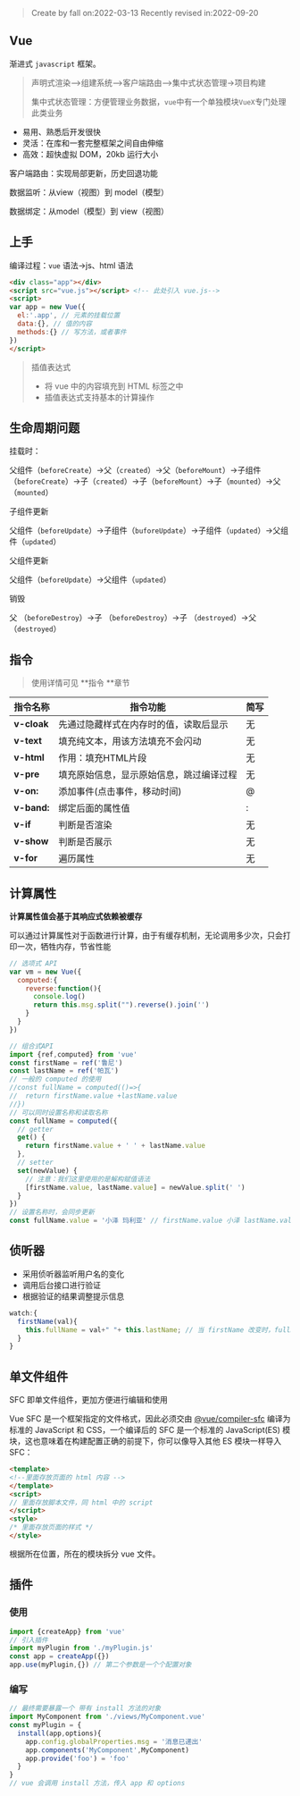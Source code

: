 > Create by fall on:2022-03-13
> Recently revised in:2022-09-20

## Vue

渐进式 `javascript` 框架。

> 声明式渲染-->组建系统-->客户端路由-->集中式状态管理->项目构建
>
> 集中式状态管理：方便管理业务数据，`vue`中有一个单独模块`VueX`专门处理此类业务

- 易用、熟悉后开发很快
- 灵活：在库和一套完整框架之间自由伸缩
- 高效：超快虚拟 DOM，20kb 运行大小

客户端路由：实现局部更新，历史回退功能

数据监听：从view（视图）到 model（模型）

数据绑定：从model（模型）到 view（视图）

## 上手

编译过程：`vue` 语法->js、html 语法

```html
<div class="app"></div>
<script src="vue.js"></script> <!-- 此处引入 vue.js-->
<script>
var app = new Vue({
  el:'.app', // 元素的挂载位置
  data:{}, // 值的内容
  methods:{} // 写方法，或者事件
})
</script>
```

> 插值表达式
>
> - 将 vue 中的内容填充到 HTML 标签之中
> - 插值表达式支持基本的计算操作

## 生命周期问题

挂载时：

父组件（`beforeCreate`）->父（`created`）->父（`beforeMount`）->子组件（`beforeCreate`）->子（`created`）->子（`beforeMount`）->子（`mounted`）->父（`mounted`）

子组件更新

父组件（`beforeUpdate`）->子组件（`buforeUpdate`）->子组件（`updated`）->父组件（`updated`）

父组件更新

父组件（`beforeUpdate`）->父组件（`updated`）

销毁

父 （`beforeDestroy`）->子 （`beforeDestroy`）->子 （`destroyed`）->父 （`destroyed`）

## 指令

> 使用详情可见 **指令 **章节

| 指令名称    | 指令功能                                 | 简写 |
| ----------- | ---------------------------------------- | ---- |
| **v-cloak** | 先通过隐藏样式在内存时的值，读取后显示   | 无   |
| **v-text**  | 填充纯文本，用该方法填充不会闪动         | 无   |
| **v-html**  | 作用：填充HTML片段                       | 无   |
| **v-pre**   | 填充原始信息，显示原始信息，跳过编译过程 | 无   |
| **v-on:**   | 添加事件(点击事件，移动时间)             | @    |
| **v-band:** | 绑定后面的属性值                         | :    |
| **v-if**    | 判断是否渲染                             | 无   |
| **v-show**  | 判断是否展示                             | 无   |
| **v-for**   | 遍历属性                                 | 无   |

## 计算属性

**计算属性值会基于其响应式依赖被缓存**

可以通过计算属性对于函数进行计算，由于有缓存机制，无论调用多少次，只会打印一次，牺牲内存，节省性能

```js
// 选项式 API
var vm = new Vue({
  computed:{
    reverse:function(){
      console.log()
      return this.msg.split("").reverse().join('')
    }
  }    
})
```

```js
// 组合式API
import {ref,computed} from 'vue'
const firstName = ref('鲁尼')
const lastName = ref('帕瓦')
// 一般的 computed 的使用
//const fullName = computed(()=>{
//  return firstName.value +lastName.value
//})
// 可以同时设置名称和读取名称
const fullName = computed({
  // getter
  get() {
    return firstName.value + ' ' + lastName.value
  },
  // setter
  set(newValue) {
    // 注意：我们这里使用的是解构赋值语法
    [firstName.value, lastName.value] = newValue.split(' ')
  }
})
// 设置名称时，会同步更新
const fullName.value = '小泽 玛利亚' // firstName.value 小泽 lastName.value 玛利亚
```



## 侦听器

- 采用侦听器监听用户名的变化
- 调用后台接口进行验证
- 根据验证的结果调整提示信息

```js
watch:{
  firstName(val){
    this.fullName = val+" "+ this.lastName; // 当 firstName 改变时，fullName 也改变
  }
}
```

## 单文件组件

SFC 即单文件组件，更加方便进行编辑和使用

Vue SFC 是一个框架指定的文件格式，因此必须交由 [@vue/compiler-sfc](https://github.com/vuejs/core/tree/main/packages/compiler-sfc) 编译为标准的 JavaScript 和 CSS，一个编译后的 SFC 是一个标准的 JavaScript(ES) 模块，这也意味着在构建配置正确的前提下，你可以像导入其他 ES 模块一样导入 SFC：

```html
<template>
<!--里面存放页面的 html 内容 -->
</template>
<script>
// 里面存放脚本文件，同 html 中的 script
</script>
<style>
/* 里面存放页面的样式 */
</style>
```

根据所在位置，所在的模块拆分 vue 文件。

## 插件

### 使用

```js
import {createApp} from 'vue'
// 引入插件
import myPlugin from './myPlugin.js'
const app = createApp({})
app.use(myPlugin,{}) // 第二个参数是一个个配置对象
```

### 编写

```js
// 最终需要暴露一个 带有 install 方法的对象
import MyComponent from './views/MyComponent.vue'
const myPlugin = {
  install(app,options){
    app.config.globalProperties.msg = '消息已递出'
    app.components('MyComponent',MyComponent)
    app.provide('foo') = 'foo'
  }
}
// vue 会调用 install 方法，传入 app 和 options
```

